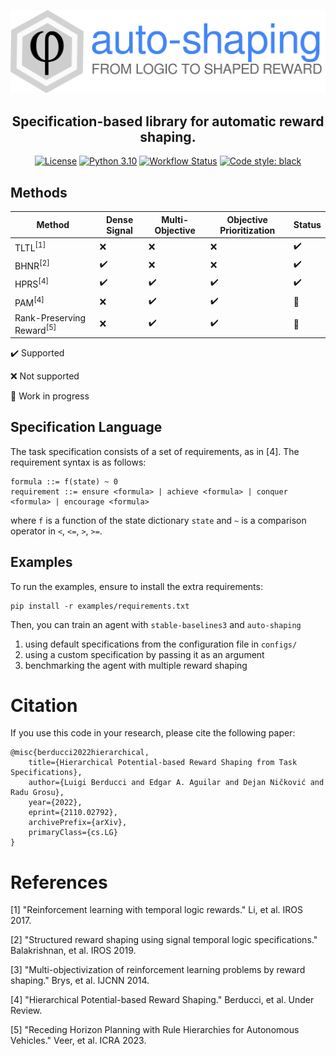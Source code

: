 [![Logo](docs/logo.svg)](https://github.com/luigiberducci/auto-shaping)

<h2 align="center">
Specification-based library for automatic reward shaping.
</h2>

<p align="center">
<a href="https://opensource.org/licenses/MIT"><img alt="License" src="https://img.shields.io/badge/License-MIT-yellow.svg"></a>
<a href="https://python.org"><img alt="Python 3.10" src="https://img.shields.io/badge/python-3.10-blue.svg"></a>
<a href="https://github.com/luigiberducci/auto-shaping/actions/workflows/run-unit-tests-on-pr.yml/badge.svg"><img alt="Workflow Status" src="https://github.com/luigiberducci/auto-shaping/actions/workflows/run-unit-tests-on-pr.yml/badge.svg"></a>
<a href="https://github.com/psf/black"><img alt="Code style: black" src="https://img.shields.io/badge/code%20style-black-000000.svg"></a>
</p>

## Methods

| Method                               | Dense Signal       | Multi-Objective    | Objective Prioritization | Status                |
|--------------------------------------|--------------------|--------------------|--------------------------|-----------------------|
| TLTL<sup>[1]</sup>                   | :x:                | :x:                | :x:                      | :heavy_check_mark:    |
| BHNR<sup>[2]</sup>                   | :heavy_check_mark: | :x:                | :x:                      | :heavy_check_mark:    |
| HPRS<sup>[4]</sup>                   | :heavy_check_mark: | :heavy_check_mark: | :heavy_check_mark:       | :heavy_check_mark:    |
| PAM<sup>[4]</sup>                    | :x:                | :heavy_check_mark: | :heavy_check_mark:       | :construction_worker: |
| Rank-Preserving Reward<sup>[5]</sup> | :x:                | :heavy_check_mark: | :heavy_check_mark:       | :construction_worker: |

:heavy_check_mark: Supported

:x: Not supported

:construction_worker: Work in progress

## Specification Language

The task specification consists of a set of requirements, as in [4]. The requirement syntax is as follows:

```
formula ::= f(state) ~ 0
requirement ::= ensure <formula> | achieve <formula> | conquer <formula> | encourage <formula>
```

where `f` is a function of the state dictionary `state`
and `~` is a comparison operator in `<`, `<=`, `>`, `>=`.

## Examples

To run the examples, ensure to install the extra requirements:

```
pip install -r examples/requirements.txt
```

Then, you can train an agent with `stable-baselines3` and `auto-shaping`

1. using default specifications from the configuration file in `configs/`
2. using a custom specification by passing it as an argument
3. benchmarking the agent with multiple reward shaping

# Citation

If you use this code in your research, please cite the following paper:

```
@misc{berducci2022hierarchical,
    title={Hierarchical Potential-based Reward Shaping from Task Specifications}, 
    author={Luigi Berducci and Edgar A. Aguilar and Dejan Ničković and Radu Grosu},
    year={2022},
    eprint={2110.02792},
    archivePrefix={arXiv},
    primaryClass={cs.LG}
}
```

# References

[1] "Reinforcement learning with temporal logic rewards." Li, et al. IROS 2017.

[2] "Structured reward shaping using signal temporal logic specifications." Balakrishnan, et al. IROS 2019.

[3] "Multi-objectivization of reinforcement learning problems by reward shaping." Brys, et al. IJCNN 2014.

[4] "Hierarchical Potential-based Reward Shaping." Berducci, et al. Under Review.

[5] "Receding Horizon Planning with Rule Hierarchies for Autonomous Vehicles." Veer, et al. ICRA 2023.
